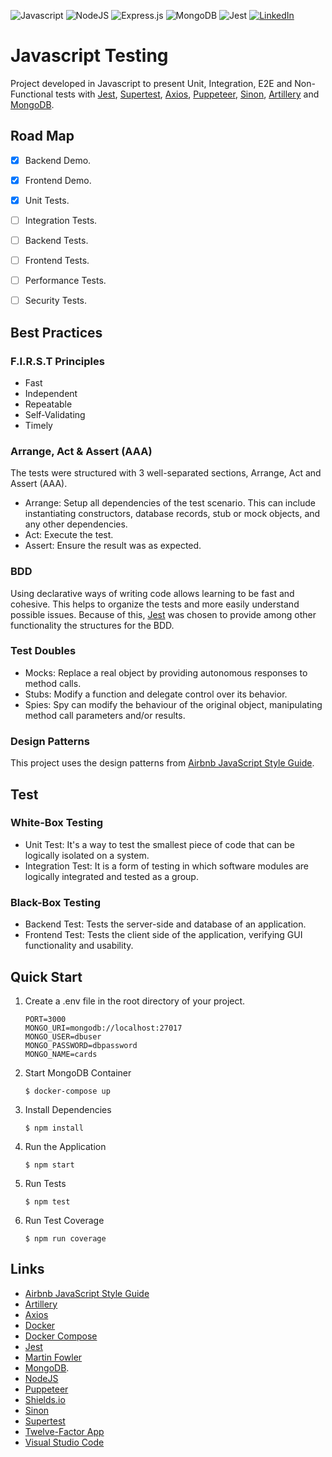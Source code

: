 <p>
    <img alt="Javascript" src="https://img.shields.io/badge/javascript-%23323330.svg?style=for-the-badge&logo=javascript&logoColor=%23F7DF1E"/>
    <img alt="NodeJS" src="https://img.shields.io/badge/node.js-%2343853D.svg?style=for-the-badge&logo=node.js&logoColor=white"/>
    <img alt="Express.js" src="https://img.shields.io/badge/express.js-%23404d59.svg?style=for-the-badge&logo=express&logoColor=%2361DAFB"/>
    <img alt="MongoDB" src="https://img.shields.io/badge/MongoDB-%234ea94b.svg?style=for-the-badge&logo=mongodb&logoColor=white"/>
    <img alt="Jest" src="https://img.shields.io/badge/-jest-%23C21325?style=for-the-badge&logo=jest&logoColor=white"/>
    <a href="https://linkedin.com/in/leonardo-duprates">
        <img alt="LinkedIn" src="https://img.shields.io/badge/linkedin-%230077B5.svg?&style=for-the-badge&logo=linkedin&logoColor=white"/>
    </a>
</p>


# Javascript Testing

Project developed in Javascript to present Unit, Integration, E2E and Non-Functional tests with [Jest](https://github.com/facebook/jest), [Supertest](https://github.com/visionmedia/supertest), [Axios](https://github.com/axios/axios), [Puppeteer](https://github.com/puppeteer/puppeteer), [Sinon](https://github.com/sinonjs/sinon), [Artillery](https://github.com/artilleryio/artillery) and [MongoDB](https://www.mongodb.com/).

## Road Map

- [x] Backend Demo. 
- [x] Frontend Demo. 
- [x] Unit Tests.
- [ ] Integration Tests.
- [ ] Backend Tests.
- [ ] Frontend Tests.
- [ ] Performance Tests.
- [ ] Security Tests.  


## Best Practices

### F.I.R.S.T Principles

* Fast
* Independent
* Repeatable
* Self-Validating
* Timely

### Arrange, Act & Assert (AAA)

The tests were structured with 3 well-separated sections, Arrange, Act and Assert (AAA).

* Arrange: Setup all dependencies of the test scenario. This can include instantiating constructors, database records, stub or mock objects, and any other dependencies.
* Act: Execute the test.
* Assert: Ensure the result was as expected.

### BDD

Using declarative ways of writing code allows learning to be fast and cohesive. This helps to organize the tests and more easily understand possible issues. Because of this, [Jest](https://jestjs.io/) was chosen to provide among other functionality the structures for the BDD.

### Test Doubles

* Mocks: Replace a real object by providing autonomous responses to method calls.
* Stubs: Modify a function and delegate control over its behavior.
* Spies: Spy can modify the behaviour of the original object, manipulating method call parameters and/or results.

### Design Patterns

This project uses the design patterns from [Airbnb JavaScript Style Guide](https://github.com/airbnb/javascript).


## Test

### White-Box Testing

* Unit Test: It's a way to test the smallest piece of code that can be logically isolated on a system.
* Integration Test: It is a form of testing in which software modules are logically integrated and tested as a group.

### Black-Box Testing

* Backend Test: Tests the server-side and database of an application.
* Frontend Test: Tests the client side of the application, verifying GUI functionality and usability.

## Quick Start

1. Create a .env file in the root directory of your project. 

    ```
    PORT=3000
    MONGO_URI=mongodb://localhost:27017
    MONGO_USER=dbuser
    MONGO_PASSWORD=dbpassword
    MONGO_NAME=cards
    ```

2. Start MongoDB Container

    ```
    $ docker-compose up
    ```

3. Install Dependencies

    ```
    $ npm install
    ```

4. Run the Application

    ```
    $ npm start
    ```

5. Run Tests

    ```
    $ npm test
    ```

6. Run Test Coverage

    ```
    $ npm run coverage
    ```

## Links
* [Airbnb JavaScript Style Guide](https://github.com/airbnb/javascript)
* [Artillery](https://github.com/artilleryio/artillery)
* [Axios](https://github.com/axios/axios)
* [Docker](https://docs.docker.com/get-docker/)
* [Docker Compose](https://docs.docker.com/compose/install/)
* [Jest](https://github.com/facebook/jest)
* [Martin Fowler](https://martinfowler.com/)
* [MongoDB](https://www.mongodb.com/).
* [NodeJS](https://nodejs.org/en/download/)
* [Puppeteer](https://github.com/puppeteer/puppeteer)
* [Shields.io](https://github.com/Ileriayo/markdown-badges)
* [Sinon](https://github.com/sinonjs/sinon)
* [Supertest](https://github.com/visionmedia/supertest)
* [Twelve-Factor App](https://12factor.net/)
* [Visual Studio Code](https://code.visualstudio.com/download)
